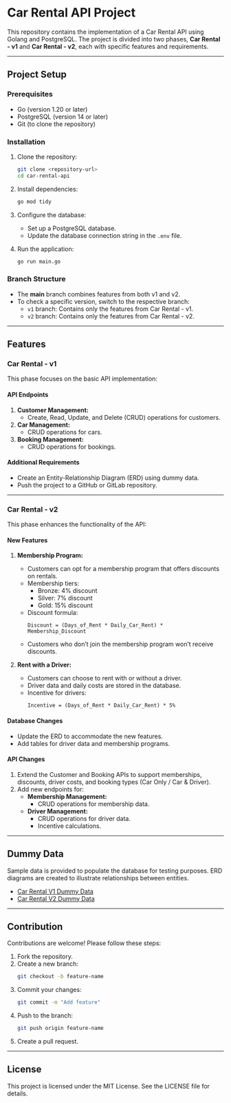 # Car Rental API Project

This repository contains the implementation of a Car Rental API using Golang and PostgreSQL. The project is divided into two phases, **Car Rental - v1** and **Car Rental - v2**, each with specific features and requirements.

---

## Project Setup

### Prerequisites
- Go (version 1.20 or later)
- PostgreSQL (version 14 or later)
- Git (to clone the repository)

### Installation
1. Clone the repository:
   ```bash
   git clone <repository-url>
   cd car-rental-api
   ```
2. Install dependencies:
   ```bash
   go mod tidy
   ```
3. Configure the database:
   - Set up a PostgreSQL database.
   - Update the database connection string in the `.env` file.

4. Run the application:
   ```bash
   go run main.go
   ```

### Branch Structure
- The **main** branch combines features from both v1 and v2.
- To check a specific version, switch to the respective branch:
  - `v1` branch: Contains only the features from Car Rental - v1.
  - `v2` branch: Contains only the features from Car Rental - v2.

---

## Features

### Car Rental - v1
This phase focuses on the basic API implementation:

#### API Endpoints
1. **Customer Management:**
   - Create, Read, Update, and Delete (CRUD) operations for customers.
2. **Car Management:**
   - CRUD operations for cars.
3. **Booking Management:**
   - CRUD operations for bookings.

#### Additional Requirements
- Create an Entity-Relationship Diagram (ERD) using dummy data.
- Push the project to a GitHub or GitLab repository.

---

### Car Rental - v2
This phase enhances the functionality of the API:

#### New Features
1. **Membership Program:**
   - Customers can opt for a membership program that offers discounts on rentals.
   - Membership tiers:
     - Bronze: 4% discount
     - Silver: 7% discount
     - Gold: 15% discount
   - Discount formula:
     ```
     Discount = (Days_of_Rent * Daily_Car_Rent) * Membership_Discount
     ```
   - Customers who don’t join the membership program won’t receive discounts.

2. **Rent with a Driver:**
   - Customers can choose to rent with or without a driver.
   - Driver data and daily costs are stored in the database.
   - Incentive for drivers:
     ```
     Incentive = (Days_of_Rent * Daily_Car_Rent) * 5%
     ```

#### Database Changes
- Update the ERD to accommodate the new features.
- Add tables for driver data and membership programs.

#### API Changes
1. Extend the Customer and Booking APIs to support memberships, discounts, driver costs, and booking types (Car Only / Car & Driver).
2. Add new endpoints for:
   - **Membership Management:**
     - CRUD operations for membership data.
   - **Driver Management:**
     - CRUD operations for driver data.
     - Incentive calculations.

---

## Dummy Data
Sample data is provided to populate the database for testing purposes. ERD diagrams are created to illustrate relationships between entities.

- [Car Rental V1 Dummy Data](https://docs.google.com/spreadsheets/d/1uhNxSx6k4vvfuz5fuomrHWDSgrcVQkup0mAvnO5quSU/edit?usp=sharing)
- [Car Rental V2 Dummy Data](https://docs.google.com/spreadsheets/d/1a0buC_HyCduG_tXnEwZ4IcQxbKOIfkQbBXaDluu8R8k/edit?usp=sharing)

---

## Contribution
Contributions are welcome! Please follow these steps:
1. Fork the repository.
2. Create a new branch:
   ```bash
   git checkout -b feature-name
   ```
3. Commit your changes:
   ```bash
   git commit -m "Add feature"
   ```
4. Push to the branch:
   ```bash
   git push origin feature-name
   ```
5. Create a pull request.

---

## License
This project is licensed under the MIT License. See the LICENSE file for details.

